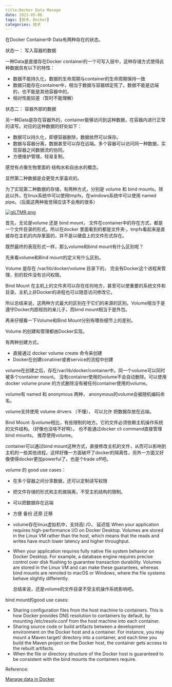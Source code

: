 ```yaml
---
title:Docker Data Manage
date: 2021-05-06 
tags: [技术，Docker]
categories: 技术
---
```



在Docker Container中 Data有两种存在的状态。

状态一： 写入容器的数据

一种Data是直接存在Docker container的一个可写入层中，这种存储方式使得此种数据具有以下的特性：

- 数据不能持久化，数据的生命周期与container的生命周期保持一致
- 数据只能存在container中，相当于数据与容器绑定死了。数据不能是远端的，也不能是其他容器中的。
- 相对性能较差（暂时不能理解）

状态二： 容器外部的数据

另一种Data是存在容器外的，container能够访问到这种数据，在容器内进行正常的读写。对应的这种数据的好处如下：

- 数据可以持久化，即便容器删除，数据依然可以保存。
- 数据与容器分离，数据甚至可以存在远端。多个容器可以访问同一种数据，实现容器之间数据流的协同。
- 方便维护管理，轻易复制。

感觉有点像生物里面的 结构水和自由水的概念。

显然第二种数据是会更受大家喜欢的。

为了实现第二种数据的存储，有两种方式，分别是 volume 和 bind mounts。除此以外，在linux系统中可以使用tmpfs，在windows系统中可以使用 named pipe。（后面这两种我觉得应该不会用的很多）

[![glLTMR.png](https://z3.ax1x.com/2021/05/06/glLTMR.png)](https://imgtu.com/i/glLTMR)

首先，无论是volume 还是 bind mount， 文件在container中的存在方式，都是一个文件目录的形式。所以在docker 里面看到的都是文件夹·。tmpfs看起来是直接存在主机的内存里面的，并不是以硬盘上的文件形式存在。

既然最终的表现形式一样，那么volume和bind mount有什么区别呢？

先来看volume和Bind mount的定义有什么区别。

Volume 是存在 /var/lib/docker/volume 目录下的， 完全有Docker这个进程来管理，别的软件没有访问权限。

Bind Mount 在主机上的文件夹可以存在任何地方，甚至可以使重要的系统文件和目录。主机上非Docker的进程也可以随意访问修改它。

所以总结来说，这两种方式最大的区别在于它们的来源的区别。Volume相当于是遵守Docker内部规则的亲儿子，而bind mount相当于是外包。

再来仔细看一下Volume和Bind Mount分别有哪些细节上的差别。

Volume 的创建和管理都由Docker实现。

有两种创建方式。

- 直接通过 docker volume create 命令来创建
- Docker在创建conatiner或者service的流程中创建

volume在创建之后，存在/var/lib/docker/container中。同一个volume可以同时被多个container mount。 没有container使用的volume不会自动删除。可以使用 docker volume prune 的方式删除没有被任何container使用的volume。

volume有 named 和 anonymous 两种， anonymous的volume会被随机编码命名。

volume支持使用 volume drivers （不懂）， 可以允许 把数据存放在远端。

Bind Mount 与volume相比，有些限制的地方。它的文件必须依赖主机操作系统的文件结构。（好像也没啥不好啊）。 也不能通过docker cli command直接管理 bind mounts。 推荐使用volume。

container可以通过bind mount这种方式，直接修改主机的文件，从而可以影响到主机的一些其他进程。这样好像一方面破坏了docker的隔离性，另外一方面又好像使得docker更加powerful了。也是个trade off吧。

volume 的 good use cases：

- 在多个容器之间分享数据，还可以定制读写权限

- 把文件存储的形式和主机做隔离，不受主机结构的限制。

- 可以把数据存在远端

- 方便 备份 还原 迁移

- volume存在linux虚拟机中，支持高I /O， 延迟低 When your application requires high-performance I/O on Docker Desktop. Volumes are stored in the Linux VM rather than the host, which means that the reads and writes have much lower latency and higher throughput.

- When your application requires fully native file system behavior on Docker Desktop. For example, a database engine requires precise control over disk flushing to guarantee transaction durability. Volumes are stored in the Linux VM and can make these guarantees, whereas bind mounts are remoted to macOS or Windows, where the file systems behave slightly differently.

  总结来说，还是volume的文件目录不受主机操作系统影响吧。

bind mount的good use cases:

- Sharing configuration files from the host machine to containers. This is how Docker provides DNS resolution to containers by default, by mounting /etc/resolv.conf from the host machine into each container.
- Sharing source code or build artifacts between a development environment on the Docker host and a container. For instance, you may mount a Maven target/ directory into a container, and each time you build the Maven project on the Docker host, the container gets access to the rebuilt artifacts.
- When the file or directory structure of the Docker host is guaranteed to be consistent with the bind mounts the containers require.

Reference:

[Manage data in Docker](https://docs.docker.com/storage/)

